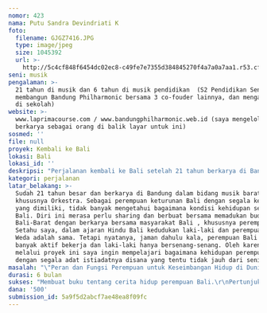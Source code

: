 ```yaml
---
nomor: 423
nama: Putu Sandra Devindriati K
foto:
  filename: GJGZ7416.JPG
  type: image/jpeg
  size: 1045392
  url: >-
    http://5c4cf848f6454dc02ec8-c49fe7e7355d384845270f4a7a0a7aa1.r53.cf2.rackcdn.com/91e84ce7-7462-4d59-bf64-9126dd59a86a/GJGZ7416.JPG
seni: musik
pengalaman: >-
  21 tahun di musik dan 6 tahun di musik pendidikan  (S2 Pendidikan Seni, aktif
  membangun Bandung Philharmonic bersama 3 co-fouder lainnya, dan mengajar musik
  di sekolah)
website: >-
  www.laprimacourse.com / www.bandungphilharmonic.web.id (saya mengelola dan
  berkarya sebagai orang di balik layar untuk ini)
sosmed: ''
file: null
proyek: Kembali ke Bali
lokasi: Bali
lokasi_id: ''
deskripsi: "Perjalanan kembali ke Bali setelah 21 tahun berkarya di Bandung.\r\nHal pertama yang akan dilakukan adalah mencari tahu data seniman perempuan di Bali, lalu melakukan diskusi dan dialog dengan mereka - hasilnya dibuat buku/artikel.\r\nSetelah terkumpul lalu membuat satu event kecil dengan konsep \"dharma tula\" (sama seperti talkshow dengan perempuan aktivis seni di Bali), dan diakhiri dengan kolaborasi pertunjukan bersama yang bernilai pendidikan seni (dikonsep oleh perempuan sebagai hasil pemikirannya, dan ditampilkan oleh anak-anak dalam rangka pendidikan seni)"
kategori: perjalanan
latar_belakang: >-
  Sudah 21 tahun besar dan berkarya di Bandung dalam bidang musik barat,
  khususnya Orkestra. Sebagai perempuan keturunan Bali dengan segala kebudayaan
  yang dimiliki, tidak banyak mengetahui bagaimana kondisi kehidupan seni di
  Bali. Diri ini merasa perlu sharing dan berbuat bersama memadukan budaya
  Bali-Barat dengan berkarya bersama masyarakat Bali , khususnya perempuan. 
  Setahu saya, dalam ajaran Hindu Bali kedudukan laki-laki dan perempuan dalam
  Weda adalah sama. Tetapi nyatanya, jaman dahulu kala, perempuan Bali lebih
  banyak aktif bekerja dan laki-laki hanya bersenang-senang. Oleh karena itu,
  melalui proyek ini saya ingin mempelajari bagaimana kehidupan perempuan Bali
  dengan segala adat istiadatnya disana yang tentu tidak jauh dari seni.
masalah: "\"Peran dan Fungsi Perempuan untuk Keseimbangan Hidup di Dunia\"\r\n\r\nBagaimana perempuan Bali disana yang selalu berkutat dengan persoalan rumah tangga dan ritual, bagaimana mereka dapat menyeimbangkan kehidupan dunia dan spiritual. Selain itu bagaimana mereka dapat hidup seimbang dalam rumah tangga, memahami peran dan fungsi antara perempuan dan laki-laki.\r\nKehidupan di rumah tetap dilaksanakan sebagai kewajiban, tetapi memiliki keinginan untuk bebas berkarya juga perlu diwujudkan. Perempuan Bali dengan seni yang kental sejak kecil seperti sudah belajar menari dan megending, di jaman ini perlu menunjukkan bahwa perempuan juga dapat berkarya."
durasi: 6 bulan
sukses: "Membuat buku tentang cerita hidup perempuan Bali.\r\nPertunjukan kolaborasi dapat dilakukan tanpa memungut biaya penonton (gratis)."
dana: '500'
submission_id: 5a9f5d2abcf7ae48ea8f09fc
---
```

